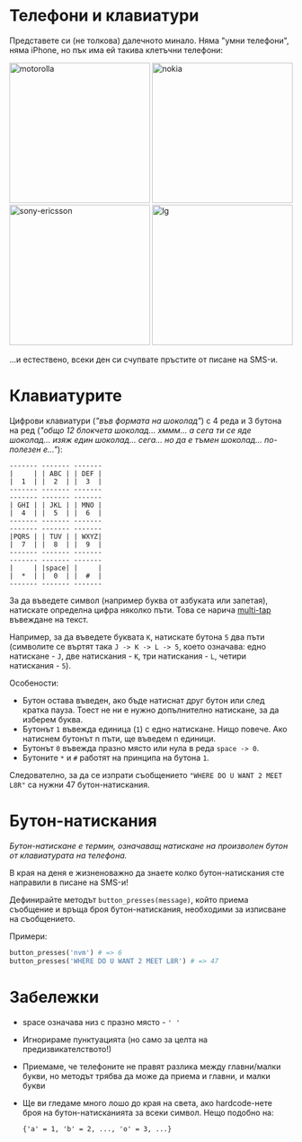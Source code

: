 # Телефони и клавиатури

Представете си (не толкова) далечното минало. Няма "умни телефони", няма iPhone,
но пък има ей такива клетъчни телефони:

<img src="http://syamsul.net/wp-content/uploads/2008/08/motorola_razr_v3.jpg" alt="motorolla"  height='250' />
<img src="https://upload.wikimedia.org/wikipedia/commons/b/be/Nokia_3310_blue_R7309170_wp.jpg" alt="nokia"  height='250' />
<img src="https://hdwebpros.com/images/blog/cellphone-W800i-2005.jpg" alt="sony-ericsson"  height='250' />
<img src="https://s-media-cache-ak0.pinimg.com/236x/22/44/5c/22445c544c9cbc12444f3481c0da65f4.jpg" alt="lg"  height='250' />


...и естествено, всеки ден си счупвате пръстите от писане на SMS-и.

# Клавиатурите

Цифрови клавиатури (_"във формата на шоколад"_) с 4 реда и 3 бутона на ред (_"общо 12
блокчета шоколад... хммм... а сега ти се яде шоколад... изяж един шоколад...
сега... но да е тъмен шоколад... по-полезен е..."_):

    ------- ------- -------
    |     | | ABC | | DEF |
    |  1  | |  2  | |  3  |
    ------- ------- -------
    ------- ------- -------
    | GHI | | JKL | | MNO |
    |  4  | |  5  | |  6  |
    ------- ------- -------
    ------- ------- -------
    |PQRS | | TUV | | WXYZ|
    |  7  | |  8  | |  9  |
    ------- ------- -------
    ------- ------- -------
    |     | |space| |     |
    |  *  | |  0  | |  #  |
    ------- ------- -------

За да въведете символ (например буква от азбуката или запетая), натискате
определна цифра няколко пъти. Това се нарича [multi-tap](https://en.wikipedia.org/wiki/Multi-tap)
въвеждане на текст.

Например, за да въведете буквата `K`, натискате бутона `5` два пъти (символите
се въртят така `J -> K -> L -> 5`, което означава: едно натискане - `J`, две
натискания - `K`, три натискания - `L`, четири натискания - `5`).

Особености:

* Бутон остава въведен, ако бъде натиснат друг бутон или след кратка пауза. Тоест
  не ни е нужно допълнително натискане, за да изберем буква.
* Бутонът `1` въвежда единица (`1`) с едно натискане. Нищо повече. Ако натиснем
  бутонът n пъти, ще въведем n единици.
* Бутонът `0` въвежда празно място или нула в реда `space -> 0`.
* Бутоните `*` и `#` работят на принципа на бутона `1`.

Следователно, за да се изпрати съобщението `"WHERE DO U WANT 2 MEET L8R"` са нужни 47
бутон-натискания.

# Бутон-натискания

_Бутон-натискане е термин, означаващ натискане на произволен бутон от клавиатурата
на телефона._

В края на деня е жизненоважно да знаете колко бутон-натискания сте направили в
писане на SMS-и!

Дефинирайте методът `button_presses(message)`, който приема съобщение и връща броя
бутон-натискания, необходими за изписване на съобщението.

Примери:

```ruby
button_presses('nvm') # => 6
button_presses('WHERE DO U WANT 2 MEET L8R') # => 47
```

# Забележки

* space означава низ с празно място - `' '`
* Игнорираме пунктуацията (но само за целта на предизвикателството!)
* Приемаме, че телефоните не правят разлика между главни/малки букви, но методът
  трябва да може да приема и главни, и малки букви
* Ще ви гледаме много лошо до края на света, ако hardcode-нете броя на бутон-натисканията
  за всеки символ. Нещо подобно на:

      {'a' = 1, 'b' = 2, ..., 'o' = 3, ...}
